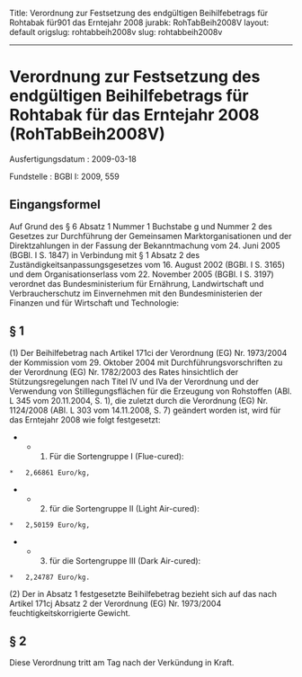 Title: Verordnung zur Festsetzung des endgültigen Beihilfebetrags für Rohtabak für901
  das Erntejahr 2008
jurabk: RohTabBeih2008V
layout: default
origslug: rohtabbeih2008v
slug: rohtabbeih2008v

---

# Verordnung zur Festsetzung des endgültigen Beihilfebetrags für Rohtabak für das Erntejahr 2008 (RohTabBeih2008V)

Ausfertigungsdatum
:   2009-03-18

Fundstelle
:   BGBl I: 2009, 559


## Eingangsformel

Auf Grund des § 6 Absatz 1 Nummer 1 Buchstabe g und Nummer 2 des
Gesetzes zur Durchführung der Gemeinsamen Marktorganisationen und der
Direktzahlungen in der Fassung der Bekanntmachung vom 24. Juni 2005
(BGBl. I S. 1847) in Verbindung mit § 1 Absatz 2 des
Zuständigkeitsanpassungsgesetzes vom 16. August 2002 (BGBl. I S. 3165)
und dem Organisationserlass vom 22. November 2005 (BGBl. I S. 3197)
verordnet das Bundesministerium für Ernährung, Landwirtschaft und
Verbraucherschutz im Einvernehmen mit den Bundesministerien der
Finanzen und für Wirtschaft und Technologie:


## § 1

(1) Der Beihilfebetrag nach Artikel 171ci der Verordnung (EG) Nr.
1973/2004 der Kommission vom 29. Oktober 2004 mit
Durchführungsvorschriften zu der Verordnung (EG) Nr. 1782/2003 des
Rates hinsichtlich der Stützungsregelungen nach Titel IV und IVa der
Verordnung und der Verwendung von Stilllegungsflächen für die
Erzeugung von Rohstoffen (ABl. L 345 vom 20.11.2004, S. 1), die
zuletzt durch die Verordnung (EG) Nr. 1124/2008 (ABl. L 303 vom
14\.11.2008, S. 7) geändert worden ist, wird für das Erntejahr 2008 wie
folgt festgesetzt:

*    *   1. Für die Sortengruppe I (Flue-cured):

    *   2,66861 Euro/kg,


*    *   2. für die Sortengruppe II (Light Air-cured):

    *   2,50159 Euro/kg,


*    *   3. für die Sortengruppe III (Dark Air-cured):

    *   2,24787 Euro/kg.




(2) Der in Absatz 1 festgesetzte Beihilfebetrag bezieht sich auf das
nach Artikel 171cj Absatz 2 der Verordnung (EG) Nr. 1973/2004
feuchtigkeitskorrigierte Gewicht.


## § 2

Diese Verordnung tritt am Tag nach der Verkündung in Kraft.

